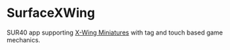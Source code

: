 SurfaceXWing
=================
SUR40 app supporting [X-Wing Miniatures](https://www.fantasyflightgames.com/en/products/x-wing/) with tag and touch based game mechanics.